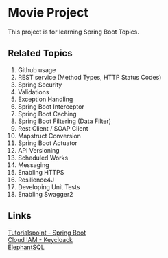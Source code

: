 # Movie Project

This project is for learning Spring Boot Topics.

## Related Topics
1) Github usage
2) REST service (Method Types, HTTP Status Codes)
3) Spring Security
4) Validations
5) Exception Handling
6) Spring Boot Interceptor
7) Spring Boot Caching
8) Spring Boot Filtering (Data Filter)
9) Rest Client / SOAP Client 
10) Mapstruct Conversion
11) Spring Boot Actuator
12) API Versioning
13) Scheduled Works
14) Messaging
15) Enabling HTTPS
16) Resilience4J
17) Developing Unit Tests
18) Enabling Swagger2

## Links
[Tutorialspoint - Spring Boot](https://www.tutorialspoint.com/spring_boot/index.htm)\
[Cloud IAM - Keycloack](https://www.cloud-iam.com/)\
[ElephantSQL](https://www.elephantsql.com/)
